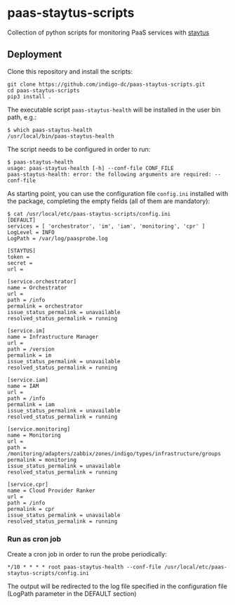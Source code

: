 # paas-staytus-scripts
Collection of python scripts for monitoring PaaS services with [staytus](https://staytus.co/)

## Deployment

Clone this repository and install the scripts:

````
git clone https://github.com/indigo-dc/paas-staytus-scripts.git
cd paas-staytus-scripts
pip3 install .
````

The executable script `paas-staytus-health` will be installed in the user bin path, e.g.:

````
$ which paas-staytus-health
/usr/local/bin/paas-staytus-health
````

The script needs to be configured in order to run:
````
$ paas-staytus-health
usage: paas-staytus-health [-h] --conf-file CONF_FILE
paas-staytus-health: error: the following arguments are required: --conf-file
````

As starting point, you can use the configuration file `config.ini` installed with the package, completing the empty fields (all of them are mandatory):

````
$ cat /usr/local/etc/paas-staytus-scripts/config.ini
[DEFAULT]
services = [ 'orchestrator', 'im', 'iam', 'monitoring', 'cpr' ]
LogLevel = INFO
LogPath = /var/log/paasprobe.log

[STAYTUS]
token =
secret =
url =

[service.orchestrator]
name = Orchestrator
url =
path = /info
permalink = orchestrator
issue_status_permalink = unavailable
resolved_status_permalink = running

[service.im]
name = Infrastructure Manager
url =
path = /version
permalink = im
issue_status_permalink = unavailable
resolved_status_permalink = running

[service.iam]
name = IAM
url =
path = /info
permalink = iam
issue_status_permalink = unavailable
resolved_status_permalink = running

[service.monitoring]
name = Monitoring
url =
path = /monitoring/adapters/zabbix/zones/indigo/types/infrastructure/groups
permalink = monitoring
issue_status_permalink = unavailable
resolved_status_permalink = running

[service.cpr]
name = Cloud Provider Ranker
url =
path = /info
permalink = cpr
issue_status_permalink = unavailable
resolved_status_permalink = running
`````

### Run as cron job

Create a cron job in order to run the probe periodically:

````
*/10 * * * * root paas-staytus-health --conf-file /usr/local/etc/paas-staytus-scripts/config.ini
````

The output will be redirected to the log file specified in the configuration file (LogPath parameter in the DEFAULT section) 



